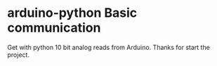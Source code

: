 arduino-python Basic communication
======================================

Get with python 10 bit analog reads from  Arduino.
Thanks for start the project.
